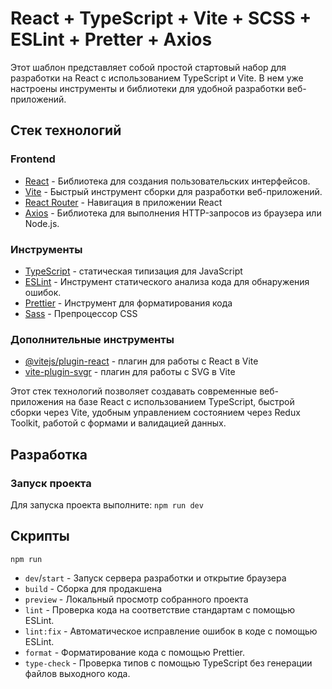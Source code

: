 # React + TypeScript + Vite + SCSS + ESLint + Pretter + Axios

Этот шаблон представляет собой простой стартовый набор для разработки на React с использованием TypeScript и Vite. В нем уже настроены инструменты и библиотеки для удобной разработки веб-приложений.

## Стек технологий

### Frontend

- [React](https://reactjs.org/) - Библиотека для создания пользовательских интерфейсов.
- [Vite](https://vitejs.dev/) - Быстрый инструмент сборки для разработки веб-приложений.
- [React Router](https://reactrouter.com/) - Навигация в приложении React
- [Axios](https://axios-http.com/) - Библиотека для выполнения HTTP-запросов из браузера или Node.js.

### Инструменты

- [TypeScript](https://www.typescriptlang.org/) - статическая типизация для JavaScript
- [ESLint](https://eslint.org/) - Инструмент статического анализа кода для обнаружения ошибок.
- [Prettier](https://prettier.io/) - Инструмент для форматирования кода
- [Sass](https://sass-lang.com/) - Препроцессор CSS

### Дополнительные инструменты

- [@vitejs/plugin-react](https://github.com/vitejs/vite/tree/main/packages/plugin-react) - плагин для работы с React в Vite
- [vite-plugin-svgr](https://www.npmjs.com/package/vite-plugin-svgr) - плагин для работы с SVG в Vite

Этот стек технологий позволяет создавать современные веб-приложения на базе React с использованием TypeScript, быстрой сборки через Vite, удобным управлением состоянием через Redux Toolkit, работой с формами и валидацией данных.

## Разработка

### Запуск проекта

Для запуска проекта выполните:
`npm run dev`

## Скрипты

`npm run `

- `dev`/`start` - Запуск сервера разработки и открытие браузера
- `build` - Сборка для продакшена
- `preview` - Локальный просмотр собранного проекта
- `lint` - Проверка кода на соответствие стандартам с помощью ESLint.
- `lint:fix` - Автоматическое исправление ошибок в коде с помощью ESLint.
- `format` - Форматирование кода с помощью Prettier.
- `type-check` - Проверка типов с помощью TypeScript без генерации файлов выходного кода.
